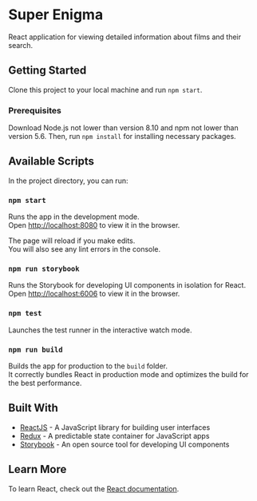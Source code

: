 # Super Enigma

React application for viewing detailed information about films and their search.

## Getting Started

Clone this project to your local machine and run `npm start`.

### Prerequisites

Download Node.js not lower than version 8.10 and npm not lower than version 5.6. Then, run `npm install` for installing necessary packages.

## Available Scripts

In the project directory, you can run:

### `npm start`

Runs the app in the development mode.<br>
Open [http://localhost:8080](http://localhost:8080) to view it in the browser.

The page will reload if you make edits.<br>
You will also see any lint errors in the console.

### `npm run storybook`

Runs the Storybook for developing UI components in isolation for React.
Open [http://localhost:6006](http://localhost:6006) to  view it in the browser.

### `npm test`

Launches the test runner in the interactive watch mode.<br>

### `npm run build`

Builds the app for production to the `build` folder.<br>
It correctly bundles React in production mode and optimizes the build for the best performance.

## Built With

* [ReactJS](https://reactjs.org/) - A JavaScript library for building user interfaces
* [Redux](https://redux.js.org/) - A predictable state container for JavaScript apps
* [Storybook](https://storybook.js.org/) - An open source tool for developing UI components

## Learn More

To learn React, check out the [React documentation](https://reactjs.org/).
